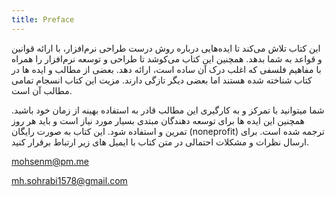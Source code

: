 ```yaml
---
title: Preface
---
```

این کتاب تلاش می‌کند تا ایده‌هایی درباره روش درست طراحی نرم‌افزار، با ارائه قوانین و قواعد به شما بدهد.
همچنین این کتاب می‌کوشد تا طراحی و توسعه نرم‌افزار را همراه با مفاهیم فلسفی که اغلب درک آن ساده است، ارائه دهد.
بعضی از مطالب و ایده ها در کتاب شناخته شده هستند اما بعضی دیگر تازگی دارند. مزیت این کتاب انسجام تمامی مطالب آن است.

شما میتوانید با تمرکز و به کارگیری این مطالب قادر به استفاده بهینه از زمان خود باشید.
 همچنین این ایده ها برای توسعه دهندگان مبتدی بسیار مورد نیاز است و باید هر روز تمرین و استفاده شود. 
این کتاب به صورت رایگان (noneprofit) ترجمه شده است. برای ارسال نظرات و مشکلات احتمالی در متن کتاب با ایمیل های زیر ارتباط برقرار کنید.

<p dir="ltr">
    <a href="mailto:mohsenm@pm.me">mohsenm@pm.me</a>
<p/>
<p dir="ltr">
    <a href="mailto:mh.sohrabi1578@gmail.com">mh.sohrabi1578@gmail.com</a>
</p>
